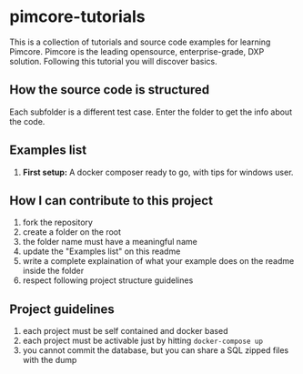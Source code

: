 # pimcore-tutorials
This is a collection of tutorials and source code examples for learning Pimcore.  Pimcore is the leading opensource, enterprise-grade, DXP solution.
Following this tutorial you will discover basics.

## How the source code is structured
Each subfolder is a different test case. Enter the folder to get the info about the code.

## Examples list
1. **First setup:** A docker composer ready to go, with tips for windows user.



## How I can contribute to this project
1. fork the repository
2. create a folder on the root
3. the folder name must have a meaningful name
4. update the "Examples list" on this readme
5. write a complete explaination of what your example does on the readme inside the folder
6. respect following project structure guidelines


## Project guidelines
1. each project must be self contained and docker based
2. each project must be activable just by hitting `docker-compose up`
3. you cannot commit the database, but you can share a SQL zipped files with the dump
